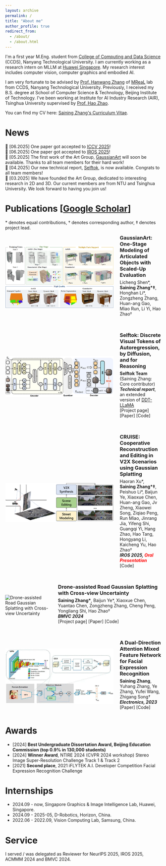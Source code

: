 ```yaml
---
layout: archive
permalink: /
title: "About me"
author_profile: true
redirect_from: 
  - /about/
  - /about.html
---
```


I'm a first year M.Eng. student from [College of Computing and Data Science](https://www.ntu.edu.sg/computing) (CCDS), Nanyang Technological University. I am currently working as a research intern on MLLM at [Huawei Singapore](https://www.huawei.com/sg/).
My research interest includes computer vision, computer graphics and embodied AI.

I am very fortunate to be advised by [Prof. Hanwang Zhang](https://personal.ntu.edu.sg/hanwangzhang/) of [MReaL](https://mreallab.github.io/) lab from CCDS, Nanyang Technological University. Previously, I received my B.S. degree at School of Computer Science & Technology, Beijing Institute of Technology. I've been working at Institute for AI Industry Research (AIR), Tsinghua University supervised by [Prof. Hao Zhao](https://sites.google.com/view/fromandto).

You can find my CV here: [Saining Zhang's Curriculum Vitae](../assets/CV.pdf).

News
======
🎉 [06.2025] One paper got accepted to [ICCV 2025](https://iccv.thecvf.com/)!<br>
🎉 [06.2025] One paper got accepted to [IROS 2025](https://www.iros25.org/)!<br>
🤗 [05.2025] The first work of the Art Group, [GaussianArt](https://sainingzhang.github.io/project/gaussianart/) will soon be available. Thanks to all team members for their hard work!<br>
🎉 [04.2025] Our new technical report, [Selftok](https://selftok-team.github.io/report/), is now available. Congrats to all team members!<br>
🚀 [03.2025] We have founded the Art Group, dedicated to interesting research in 2D and 3D. Our current members are from NTU and Tsinghua University. We look forward to having you join us!

Publications \[[Google Scholar](https://scholar.google.com/citations?user=P4efBMcAAAAJ&hl=zh-CN)\]
======
\* denotes equal contributions, † denotes corresponding author, ‡ denotes project lead. 

<div style="display: flex; align-items: center; margin-bottom: 40px;">
  <img src="../images/gaussianart.png" alt="GaussianArt: One-Stage Modeling of Articulated Objects with Scaled-Up Evaluation" style="width: 350px; height: auto; margin-right: 20px;">
  <div>
    <h3 style="margin: 0;"><a href="https://sainingzhang.github.io/project/gaussianart/" style="text-decoration: none;">GaussianArt: One-Stage Modeling of Articulated Objects with Scaled-Up Evaluation</a></h3>
    <p style="margin: 5px 0;">
          Licheng Shen*, <strong>Saining Zhang*‡</strong>, Honghan Li*, Zongzheng Zhang, Huan-ang Gao, Miao Run, Li Yi, Hao Zhao†
          <br>
    </p>
    <div style="display: flex; align-items: center; margin-top: 10px;">
      <a href="https://github.com/yourrepo" style="display: flex; align-items: center; text-decoration: none; color: #000;">
      </a>
    </div>
  </div>
</div>

<div style="display: flex; align-items: center; margin-bottom: 40px;">
  <img src="../images/selftok.png" alt="Selftok: Discrete Visual Tokens of Autoregression, by Diffusion, and for Reasoning" style="width: 350px; height: auto; margin-right: 20px;">
  <div>
    <h3 style="margin: 0;"><a href="https://selftok-team.github.io/report/" style="text-decoration: none;">Selftok: Discrete Visual Tokens of Autoregression, by Diffusion, and for Reasoning</a></h3>
    <p style="margin: 5px 0;">
          <strong>Selftok Team</strong> (Saining Zhang: Core contributor)
          <br>
          <b><i>Technical report</i></b>, an extended version of <a href="https://ddt-llama.github.io/">DDT-LLaMA</a><br> 
          <a href="https://selftok-team.github.io/report/" style="text-decoration: none;">[Project page]</a>
          <a href="https://arxiv.org/abs/2505.07538" style="text-decoration: none;">[Paper]</a> 
          <a href="https://github.com/selftok-team/SelftokTokenizer" style="text-decoration: none;">[Code]</a>
    </p>
    <div style="display: flex; align-items: center; margin-top: 10px;">
      <a href="https://github.com/yourrepo" style="display: flex; align-items: center; text-decoration: none; color: #000;">
      </a>
    </div>
  </div>
</div>

<div style="display: flex; align-items: center; margin-bottom: 40px;">
  <img src="../images/cruise.png" alt="CRUISE: Cooperative Reconstruction and Editing in V2X Scenarios using Gaussian Splatting" style="width: 350px; height: auto; margin-right: 20px;">
  <div>
    <h3 style="margin: 0;"><a href="https://github.com/SainingZhang/CRUISE?tab=readme-ov-file#cruise-cooperative-reconstruction-and-editing-in-v2x-scenarios-using-gaussian-splatting" style="text-decoration: none;">CRUISE: Cooperative Reconstruction and Editing in V2X Scenarios using Gaussian Splatting</a></h3>
    <p style="margin: 5px 0;">
          Haoran Xu*, <strong>Saining Zhang*‡</strong>, Peishuo Li*, Baijun Ye, Xiaoxue Chen, Huan-ang Gao, Jv Zheng, Xiaowei Song, Ziqiao Peng, Run Miao, Jinrang Jia, Yifeng Shi, Guangqi Yi, Hang Zhao, Hao Tang, Hongyang Li, Kaicheng Yu, Hao Zhao† 
          <br>
          <b><i>IROS 2025, <font color="red">Oral Presentation</font></i></b><br>
          <a href="https://github.com/SainingZhang/CRUISE?tab=readme-ov-file#cruise-cooperative-reconstruction-and-editing-in-v2x-scenarios-using-gaussian-splatting" style="text-decoration: none;">[Code]</a>
    </p>
    <div style="display: flex; align-items: center; margin-top: 10px;">
      <a href="https://github.com/yourrepo" style="display: flex; align-items: center; text-decoration: none; color: #000;">
      </a>
    </div>
  </div>
</div>

<div style="display: flex; align-items: center; margin-bottom: 40px;">
  <img src="../images/ucgs.png" alt="Drone-assisted Road Gaussian Splatting with Cross-view Uncertainty" style="width: 350px; height: auto; margin-right: 20px;">
  <div>
    <h3 style="margin: 0;"><a href="https://sainingzhang.github.io/project/uc-gs/" style="text-decoration: none;">Drone-assisted Road Gaussian Splatting with Cross-view Uncertainty</a></h3>
    <p style="margin: 5px 0;">
          <strong>Saining Zhang*</strong>, Baijun Ye*, Xiaoxue Chen, Yuantao Chen, Zongzheng Zhang, Cheng Peng, Yongliang Shi, Hao Zhao†
          <br>
          <b><i>BMVC 2024</i></b><br>
          <a href="https://sainingzhang.github.io/project/uc-gs/" style="text-decoration: none;">[Project page]</a>
          <a href="https://arxiv.org/abs/2408.15242" style="text-decoration: none;">[Paper]</a> 
          <a href="https://github.com/SainingZhang/uc-gs/" style="text-decoration: none;">[Code]</a>
    </p>
    <div style="display: flex; align-items: center; margin-top: 10px;">
      <a href="https://github.com/yourrepo" style="display: flex; align-items: center; text-decoration: none; color: #000;">
      </a>
    </div>
  </div>
</div>

<div style="display: flex; align-items: center; margin-bottom: 40px;">
  <img src="../images/ddamfn.jpg" alt="A Dual-Direction Attention Mixed Feature Network for Facial Expression Recognition" style="width: 350px; height: auto; margin-right: 20px;">
  <div>
    <h3 style="margin: 0;"><a href="https://github.com/SainingZhang/DDAMFN" style="text-decoration: none;">A Dual-Direction Attention Mixed Feature Network for Facial Expression Recognition</a></h3>
    <p style="margin: 5px 0;">
          <strong>Saining Zhang</strong>, Yuhang Zhang, Ye Zhang, Yufei Wang, Zhigang Song†
          <br>
          <b><i>Electronics, 2023</i></b><br>
          <a href="https://www.mdpi.com/2079-9292/12/17/3595" style="text-decoration: none;">[Paper]</a> 
          <a href="https://github.com/SainingZhang/DDAMFN" style="text-decoration: none;">[Code]</a>
    </p>
    <div style="display: flex; align-items: center; margin-top: 10px;">
      <a href="https://github.com/yourrepo" style="display: flex; align-items: center; text-decoration: none; color: #000;">
      </a>
    </div>
  </div>
</div>

Awards
======
* \[2024\] **Best Undergraduate Dissertation Award, Beijing Education Commission (top 0.9% in 130,000 students)**
* \[2024\] **Winner Award**, NTIRE 2024 (CVPR 2024 workshop) Stereo Image Super-Resolution
Challenge Track 1 & Track 2
* \[2021\] **Second place**, 2021 iFLYTEK A.I. Developer Competition Facial Expression Recognition
Challenge 

Internships
======
* 2024.09 - now, Singapore Graphics & Image Intelligence Lab, Huawei, Singapore.
* 2024.09 - 2025-05, D-Robotics, Horizon, China.
* 2022.06 - 2022.09, Vision Computing Lab, Samsung, China.

Service
======
I served / was delegated as Reviewer for NeurIPS 2025, IROS 2025, ACMMM 2024 and BMVC 2024.







